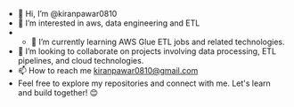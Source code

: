 - 👋 Hi, I’m @kiranpawar0810
- 👀 I’m interested in aws, data engineering and ETL
- - 🌱 I’m currently learning AWS Glue ETL jobs and related technologies.
- 💞️ I’m looking to collaborate on projects involving data processing, ETL pipelines, and cloud technologies.
- 📫 How to reach me kiranpawar0810@gmail.com
- Feel free to explore my repositories and connect with me. Let's learn and build together! 😊


<!---
kiranpawar0810/kiranpawar0810 is a ✨ special ✨ repository because its `README.md` (this file) appears on your GitHub profile.
You can click the Preview link to take a look at your changes.
--->
